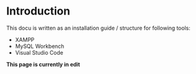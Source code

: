 # Introduction

This docu is written as an installation guide / structure for following tools: 

* XAMPP
* MySQL Workbench 
* Visual Studio Code 

**This page is currently in edit**